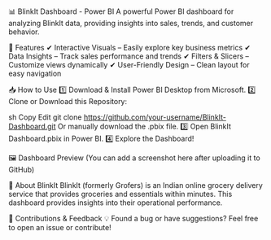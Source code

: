 📊 BlinkIt Dashboard - Power BI
A powerful Power BI dashboard for analyzing BlinkIt data, providing insights into sales, trends, and customer behavior.

🔹 Features
✔ Interactive Visuals – Easily explore key business metrics
✔ Data Insights – Track sales performance and trends
✔ Filters & Slicers – Customize views dynamically
✔ User-Friendly Design – Clean layout for easy navigation

📥 How to Use
1️⃣ Download & Install Power BI Desktop from Microsoft.
2️⃣ Clone or Download this Repository:

sh
Copy
Edit
git clone https://github.com/your-username/BlinkIt-Dashboard.git
Or manually download the .pbix file.
3️⃣ Open BlinkIt Dashboard.pbix in Power BI.
4️⃣ Explore the Dashboard!

🖼 Dashboard Preview
(You can add a screenshot here after uploading it to GitHub)

📌 About BlinkIt
BlinkIt (formerly Grofers) is an Indian online grocery delivery service that provides groceries and essentials within minutes. This dashboard provides insights into their operational performance.

🚀 Contributions & Feedback
💡 Found a bug or have suggestions? Feel free to open an issue or contribute!
